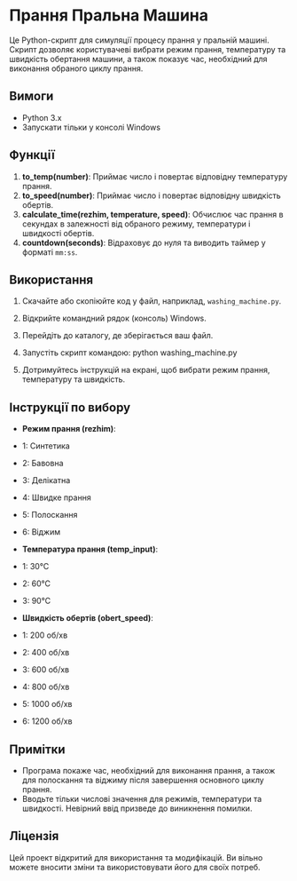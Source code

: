 # Прання Пральна Машина

Це Python-скрипт для симуляції процесу прання у пральній машині. Скрипт дозволяє користувачеві вибрати режим прання, температуру та швидкість обертання машини, а також показує час, необхідний для виконання обраного циклу прання.

## Вимоги

- Python 3.x
- Запускати тільки у консолі Windows

## Функції

1. **to_temp(number)**: Приймає число і повертає відповідну температуру прання.
2. **to_speed(number)**: Приймає число і повертає відповідну швидкість обертів.
3. **calculate_time(rezhim, temperature, speed)**: Обчислює час прання в секундах в залежності від обраного режиму, температури і швидкості обертів.
4. **countdown(seconds)**: Відраховує до нуля та виводить таймер у форматі `mm:ss`.

## Використання

1. Скачайте або скопіюйте код у файл, наприклад, `washing_machine.py`.
2. Відкрийте командний рядок (консоль) Windows.
3. Перейдіть до каталогу, де зберігається ваш файл.
4. Запустіть скрипт командою:
python washing_machine.py

 
5. Дотримуйтесь інструкцій на екрані, щоб вибрати режим прання, температуру та швидкість.

## Інструкції по вибору

- **Режим прання (rezhim)**:
- 1: Синтетика
- 2: Бавовна
- 3: Делікатна
- 4: Швидке прання
- 5: Полоскання
- 6: Віджим

- **Температура прання (temp_input)**:
- 1: 30°C
- 2: 60°C
- 3: 90°C

- **Швидкість обертів (obert_speed)**:
- 1: 200 об/хв
- 2: 400 об/хв
- 3: 600 об/хв
- 4: 800 об/хв
- 5: 1000 об/хв
- 6: 1200 об/хв

## Примітки

- Програма покаже час, необхідний для виконання прання, а також для полоскання та віджиму після завершення основного циклу прання.
- Вводьте тільки числові значення для режимів, температури та швидкості. Невірний ввід призведе до виникнення помилки.

## Ліцензія

Цей проект відкритий для використання та модифікацій. Ви вільно можете вносити зміни та використовувати його для своїх потреб.
